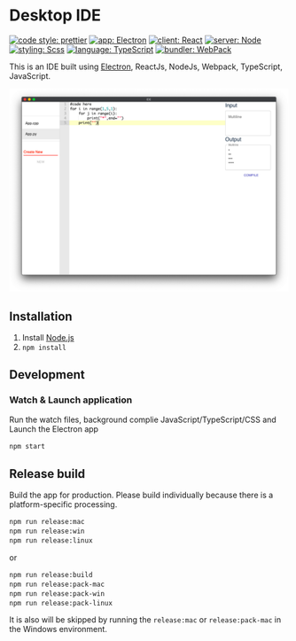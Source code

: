 # Desktop IDE

[![code style: prettier](https://img.shields.io/badge/code_style-prettier-ff69b4.svg?style=flat-square)](https://github.com/anishagg17/Ide_desktop)
[![app: Electron](https://img.shields.io/badge/app-Electron-orange)](https://github.com/anishagg17/Ide_desktop)
[![client: React](https://img.shields.io/badge/client-React-blue)](https://github.com/anishagg17/Ide_desktop)
[![server: Node](https://img.shields.io/badge/server-Node-green)](https://github.com/anishagg17/Ide_desktop)
[![styling: Scss](https://img.shields.io/badge/styling-Scss-blueviolet)](https://github.com/anishagg17/Ide_desktop)
[![language: TypeScript](https://img.shields.io/badge/language-TypeScript-red)](https://github.com/anishagg17/Ide_desktop)
[![bundler: WebPack](https://img.shields.io/badge/language-WebPack-yellow)](https://github.com/anishagg17/Ide_desktop)

This is an IDE built using [Electron](http://electron.atom.io/), ReactJs, NodeJs, Webpack, TypeScript, JavaScript.

![Screenshot](./ss.png)

## Installation

1. Install [Node.js](https://nodejs.org/)
2. `npm install`

## Development

### Watch & Launch application

Run the watch files, background complie JavaScript/TypeScript/CSS and Launch the Electron app 

```bash
npm start
```

## Release build

Build the app for production. Please build individually because there is a platform-specific processing.

```bash
npm run release:mac
npm run release:win
npm run release:linux
```

or

```bash
npm run release:build
npm run release:pack-mac
npm run release:pack-win
npm run release:pack-linux
```

It is also will be skipped by running the `release:mac` or `release:pack-mac` in the Windows environment.

